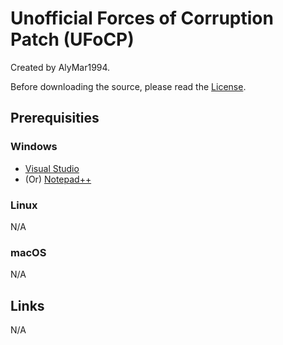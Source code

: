 # Unofficial Forces of Corruption Patch (UFoCP)
Created by AlyMar1994.

Before downloading the source, please read the [License](https://github.com/AlyMar1994/UFoCP/blob/master/LICENSE).

## Prerequisities
### Windows
- [Visual Studio](https://www.visualstudio.com/vs/community/)
- (Or) [Notepad++](https://notepad-plus-plus.org/)

### Linux
N/A

### macOS
N/A

## Links
N/A

